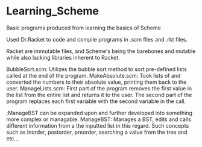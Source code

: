 # Learning_Scheme
Basic programs produced from learning the basics of Scheme

Used Dr.Racket to code and compile programs in .scm files and .rkt files.

Racket are immutable files, and Scheme's being the barebones and mutable while also lacking libraries inherent to Racket.

BubbleSort.scm: Utilizes the bubble sort method to sort pre-defined lists called at the end of the program.
MakeAbsolute.scm: Took lists of and converted the numbers to their absolute value, printing them back to the user.
ManageLists.scm: First part of the program removes the first value in the list from the entire list and returns it to the user. The second part of the program replaces each first variable with the second variable in the call.

;ManageBST can be expanded upon and further developed into something more complex or managable.
ManageBST: Manages a BST, edits and calls different information from a the inputted list in this regard. Such concepts such as Inorder, postorder, preorder, searching a value from the tree and etc...
